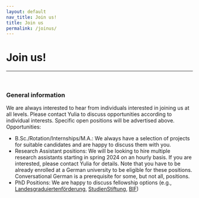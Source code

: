 ```yaml
---
layout: default
nav_title: Join us!
title: Join us
permalink: /joinus/
---
```


# Join us!

<hr>
<br>

### General information
We are always interested to hear from individuals interested in joining us at all levels. Please contact Yulia to discuss opportunities according to individual interests. Specific open positions will be advertised above. 
Opportunities:

-	B.Sc./Rotation/Internships/M.A.: We always have a selection of projects for suitable candidates and are happy to discuss them with you.
-	Research Assistant positions: We will be looking to hire multiple research assistants starting in spring 2024 on an hourly basis. If you are interested, please contact Yulia for details. Note that you have to be already enrolled at a German university to be eligible for these positions. Conversational German is a prerequisite for some, but not all, positions. 
-	PhD Positions: We are happy to discuss fellowship options (e.g., [Landesgraduiertenförderung](https://uni-tuebingen.de/forschung/service/forschungsfoerderung/foerderprogramme-baden-wuerttemberg/landesgraduiertenfoerderung/), [StudienStiftung](https://www.studienstiftung.de), [BIF](https://www.bifonds.de/de/news-netzwerk/neuigkeiten-vom-bif.html)) 
